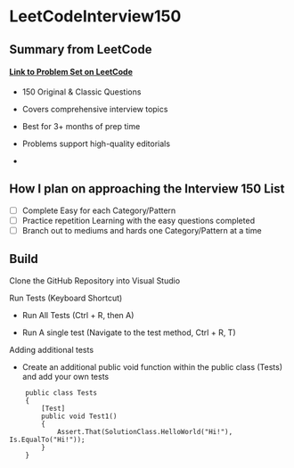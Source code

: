 # LeetCodeInterview150

## Summary from LeetCode

#### [Link to Problem Set on LeetCode](https://leetcode.com/studyplan/top-interview-150/)

- 150 Original & Classic Questions

- Covers comprehensive interview topics

- Best for 3+ months of prep time

- Problems support high-quality editorials
- 
## How I plan on approaching the Interview 150 List

- [ ] Complete Easy for each Category/Pattern
- [ ] Practice repetition Learning with the easy questions completed
- [ ] Branch out to mediums and hards one Category/Pattern at a time

## Build

Clone the GitHub Repository into Visual Studio

Run Tests (Keyboard Shortcut)

- Run All Tests (Ctrl + R, then A)

- Run A single test (Navigate to the test method, Ctrl + R, T)

Adding additional tests

- Create an additional public void function within the public class (Tests) and add your own tests

```
    public class Tests
    {
        [Test]
        public void Test1()
        {
            Assert.That(SolutionClass.HelloWorld("Hi!"), Is.EqualTo("Hi!"));
        }
    }
```
  
